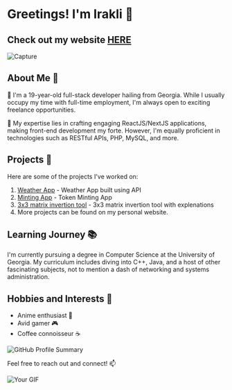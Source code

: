# Greetings! I'm Irakli 👋

## Check out my website <a href='https://irakli.vercel.app/' target='_blank'>HERE</a>
![Capture](https://github.com/irakli182/irakli182/assets/112957853/0bf82cfd-49e1-4af0-90c0-7acd1088e165)

## About Me 🌟

🌱 I'm a 19-year-old full-stack developer hailing from Georgia. While I usually occupy my time with full-time employment, I'm always open to exciting freelance opportunities.

💬 My expertise lies in crafting engaging ReactJS/NextJS applications, making front-end development my forte. However, I'm equally proficient in technologies such as RESTful APIs, PHP, MySQL, and more.

## Projects 🚀

Here are some of the projects I've worked on:

1. [Weather App](https://amindi.vercel.app) - Weather App built using API
2. [Minting App](https://nnn-minting-ui-v2-nextjs-oxpdz3xs5-novem-dev-team.vercel.app/) - Token Minting App
3. [3x3 matrix invertion tool](https://cramers.vercel.app/) - 3x3 matrix invertion tool with explenations
4. More projects can be found on my personal website.

## Learning Journey 📚

I'm currently pursuing a degree in Computer Science at the University of Georgia. My curriculum includes diving into C++, Java, and a host of other fascinating subjects, not to mention a dash of networking and systems administration.

## Hobbies and Interests 🌟

* Anime enthusiast 🎌
* Avid gamer 🎮
* Coffee connoisseur ☕

![GitHub Profile Summary](https://github-profile-summary-cards.vercel.app/api/cards/profile-details?username=irakli182&theme=dracula)

Feel free to reach out and connect! 📫

![Your GIF](https://i.pinimg.com/originals/68/d9/ab/68d9ab65ee90c04f7e7a26f8ff80c371.gif)
